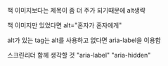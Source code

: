 책 이미지보다는 제목이 좀 더 주가 되기때문에 alt생략

책 이미지만 있었다면 alt="혼자가 혼자에게"

alt가 있는 tag는 alt를 사용하고 없다면 aria-label을 이용함

스크린리더 함께 생각할 것
"aria-label"
"aria-hidden"
